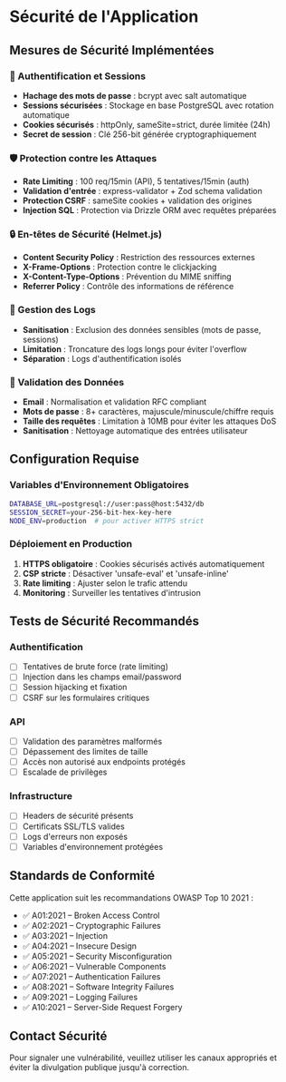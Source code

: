 # Sécurité de l'Application

## Mesures de Sécurité Implémentées

### 🔐 Authentification et Sessions
- **Hachage des mots de passe** : bcrypt avec salt automatique
- **Sessions sécurisées** : Stockage en base PostgreSQL avec rotation automatique
- **Cookies sécurisés** : httpOnly, sameSite=strict, durée limitée (24h)
- **Secret de session** : Clé 256-bit générée cryptographiquement

### 🛡️ Protection contre les Attaques
- **Rate Limiting** : 100 req/15min (API), 5 tentatives/15min (auth)
- **Validation d'entrée** : express-validator + Zod schema validation
- **Protection CSRF** : sameSite cookies + validation des origines
- **Injection SQL** : Protection via Drizzle ORM avec requêtes préparées

### 🔒 En-têtes de Sécurité (Helmet.js)
- **Content Security Policy** : Restriction des ressources externes
- **X-Frame-Options** : Protection contre le clickjacking
- **X-Content-Type-Options** : Prévention du MIME sniffing
- **Referrer Policy** : Contrôle des informations de référence

### 📝 Gestion des Logs
- **Sanitisation** : Exclusion des données sensibles (mots de passe, sessions)
- **Limitation** : Troncature des logs longs pour éviter l'overflow
- **Séparation** : Logs d'authentification isolés

### 🔄 Validation des Données
- **Email** : Normalisation et validation RFC compliant
- **Mots de passe** : 8+ caractères, majuscule/minuscule/chiffre requis
- **Taille des requêtes** : Limitation à 10MB pour éviter les attaques DoS
- **Sanitisation** : Nettoyage automatique des entrées utilisateur

## Configuration Requise

### Variables d'Environnement Obligatoires
```bash
DATABASE_URL=postgresql://user:pass@host:5432/db
SESSION_SECRET=your-256-bit-hex-key-here
NODE_ENV=production  # pour activer HTTPS strict
```

### Déploiement en Production
1. **HTTPS obligatoire** : Cookies sécurisés activés automatiquement
2. **CSP stricte** : Désactiver 'unsafe-eval' et 'unsafe-inline'
3. **Rate limiting** : Ajuster selon le trafic attendu
4. **Monitoring** : Surveiller les tentatives d'intrusion

## Tests de Sécurité Recommandés

### Authentification
- [ ] Tentatives de brute force (rate limiting)
- [ ] Injection dans les champs email/password
- [ ] Session hijacking et fixation
- [ ] CSRF sur les formulaires critiques

### API
- [ ] Validation des paramètres malformés
- [ ] Dépassement des limites de taille
- [ ] Accès non autorisé aux endpoints protégés
- [ ] Escalade de privilèges

### Infrastructure
- [ ] Headers de sécurité présents
- [ ] Certificats SSL/TLS valides
- [ ] Logs d'erreurs non exposés
- [ ] Variables d'environnement protégées

## Standards de Conformité

Cette application suit les recommandations OWASP Top 10 2021 :
- ✅ A01:2021 – Broken Access Control
- ✅ A02:2021 – Cryptographic Failures  
- ✅ A03:2021 – Injection
- ✅ A04:2021 – Insecure Design
- ✅ A05:2021 – Security Misconfiguration
- ✅ A06:2021 – Vulnerable Components
- ✅ A07:2021 – Authentication Failures
- ✅ A08:2021 – Software Integrity Failures
- ✅ A09:2021 – Logging Failures
- ✅ A10:2021 – Server-Side Request Forgery

## Contact Sécurité

Pour signaler une vulnérabilité, veuillez utiliser les canaux appropriés et éviter la divulgation publique jusqu'à correction.